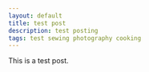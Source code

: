 ```yaml
---
layout: default
title: test post
description: test posting
tags: test sewing photography cooking
---
```


This is a test post.
